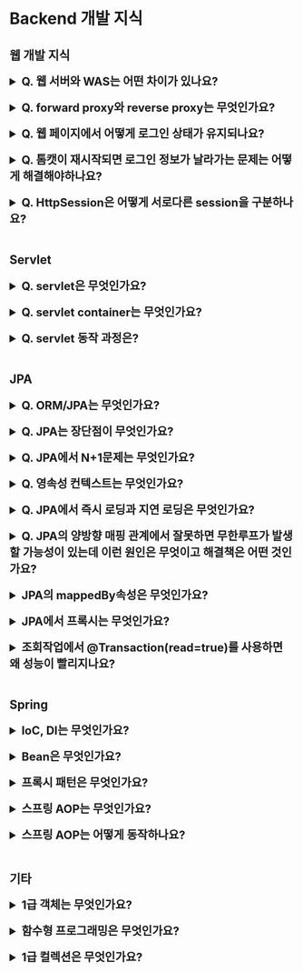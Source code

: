 # Backend 개발 지식

## 웹 개발 지식

<details>
    <summary style="font-size : 20px;"><strong> Q. 웹 서버와 WAS는 어떤 차이가 있나요?</strong></summary></br> 

웹 서버는 정적인 컨텐츠를 처리하며 WAS에 요청을 전달하고 WAS로부터 응답을 클라이언트에게 전달하는 역할을 수행합니다. ex)nginx, apache   

WAS는 웹 서버와 웹 컨테이너가 합쳐진 것으로 비즈니스 로직을 처리하여 동적인 컨텐츠를 제공할 수 있습니다. ex)tomcat, jetty, jboss    

웹 서버와 WAS를 구분하므로서 얻는 장점으로 웹 서버에서 정적인 컨텐츠를 담당하여 WAS에 대한 부하를 줄여줄 수 있으며 WAS에 요청을 전달할 때 로드밸런싱을 수행할 수 있습니다.
</details></br>

<details>
    <summary style="font-size : 20px;"><strong> Q. forward proxy와 reverse proxy는 무엇인가요?</strong></summary></br> 

forward proxy는 클라이언트가 인터넷에 직접 접근하는 것이 아니라 forward proxy 서버에서 요청을 받아 서버와 연결하고 결과를 응답하는 방식입니다.   

reverse proxy는 서버대신 proxy에서 요청을 받아 서버에게 요청을 전달해줍니다. 로드 밸런싱에 활용할 수 있고 서버를 노출하지않으므로서 보안상 이점이 있습니다.   

이 둘의 차이점은 아래와 같습니다.   
- forward proxy는 forward proxy server에서 서버로 요청을 보내므로 클라이언트를 감출 수 있고 reverse proxy는 서버 대신 reverse proxy서버에서 요청을 받아주므로 서버를 감출 수 있습니다.
- forward proxy의 endpoint는 실제 서버의 도메인인 반면, reverse proxy의 endpoint는 reverse proxy 서버 도메인입니다. 

</details></br>

<details>
    <summary style="font-size : 20px;"><strong> Q. 웹 페이지에서 어떻게 로그인 상태가 유지되나요?</strong></summary></br>

http는 stateless한 특징이 있어 이전 연결에 대한 결과를 저장하지 않습니다. 이런 단점을 극복하기 위해 http에서는 쿠키와 세션을 사용해 상태를 저장할 수 있습니다. 보통 클라이언트쪽에서 저장되는 쿠키는 보안상 취약하여 세션을 사용해 사용자의 정보를 서버측에서 관리합니다. 서버는 session id를 통해 사용자를 식별할 수 있으며 session id를 기준으로 로그인 정보를 저장할 수 있습니다. 클라이언트는 매 요청시 session id가 포함된 쿠키를 서버로 전송하므로 로그인 유지가 가능합니다. 

</details></br>

<details>
    <summary style="font-size : 20px;"><strong> Q. 톰캣이 재시작되면 로그인 정보가 날라가는 문제는 어떻게 해결해야하나요?</strong></summary></br>
  
세션 스토어를 메모리로 사용했다면 톰캣이 재시작시 로그인 정보가 날라가는 문제가 있습니다. 또한, 여러 서버로 운영을 할 때 메모리 상의 세션 정보를 공유하기 어렵습니다. 로드 밸런싱의 sticky session을 사용해서 세션이 저장된 동일한 서버에 요청을 보내는게 가능하지만 진정한 의미의 부하 분산이 이뤄지지 않습니다. 별도의 세션 스토어를 사용하면 서버가 셧다운되어도 세션에 대한 정보가 유지되고 클러스터링이 용이하다는 장점이 있습니다. 대표적인 세션 스토어로는 redis가 있습니다.
</details></br>

<details>
    <summary style="font-size : 20px;"><strong> Q. HttpSession은 어떻게 서로다른 session을 구분하나요?</strong></summary></br>
  
세션의 동작과정은 이렇습니다. 최초에 클라이언트의 요청이 들어오면 서버는 새로운 HttpSession객체를 생성하고 unique한 session id를 만듭니다. 응답에서 JSessionId를 key로 session id를 value로 하는 쿠키를 만들어 set-cookie 헤더에 담아 전달합니다. 이후 클라이언트는 session id정보가 포함된 쿠키를 요청에 담아 전송합니다. 서버의 서블릿 컨테이너는 모든 요청에 대해 쿠키로 담긴 JSessionId를 확인하여 저장된 HttpSession객체를 가져옵니다. 이 과정을 통해 클라이언트에 대한 정보를 식별할 수 있습니다.
</details></br>



## Servlet
<details>
    <summary style="font-size : 20px;"><strong> Q. servlet은 무엇인가요?</strong></summary></br>
    
java servlet은 클라이언트 요청에 대한 동적인 처리를 위해 사용되는 프로그램 혹은 사양을 말하며 servlet 컨테이너에 의해 실행되고 관리됩니다.
servlet의 life cycle은 init, service, destroy 3가지로 구분됩니다. 
- init은 서블릿이 최초의 한번만 실행되며 서블릿을 초기화합니다. 
- service는 doGet(), doPost()메서드를 가지고 있으며 클라이언트의 요청을 처리합니다. 
- destory는 servlet이 제거된 상태입니다. 


요청이 들어올 때마다 매번 servlet객체를 만드는 비용이 크기 때문에 init메서드가 호출되면 servlet은 메모리에 저장됩니다.
</details></br>

<details>
    <summary style="font-size : 20px;"><strong> Q. servlet container는 무엇인가요?</strong></summary></br>

servlet container는 http요청을 받아 servlet을 실행시키고 결과를 클라이언트에 응답하는 기능을 제공하는 컴포넌트입니다. servelt container의 역할은 다음과 같습니다.
- servlet을 실행하고 생명주기를 관리
- 멀티 스레딩을 관리하여 클라이언트의 여러 요청을 처리
- 웹 서버(nginx, apache..)와 통신을 지원  
대표적인 container로 tomcat, jetty, jboss등이 있습니다.
</details></br>

<details>
    <summary style="font-size : 20px;"><strong> Q. servlet 동작 과정은?</strong></summary></br>
    
1. 클라이언트가 요청을 전송하면 servlet container에서 HttpServletRequest, HttpServletResponse를 생성합니다.
2. web.xml파일을 확인하여 어떤 서블릿에 대한 요청인지 구분합니다.
3. 컨테이너는 service()메서드를 호출하여 요청 메서드에 따라 doGet() 또는 doPost()를 호출합니다.
4. doGet(), doPost()메서드에서 요청을 처리하여 HttpServletResponse객체에 응답을 전달합니다.
5. 응답이 완료되면 HttpServletRequest, HttpServletResponse객체는 소멸됩니다.
</details></br>


## JPA
<details>
    <summary style="font-size : 20px;"><strong> Q. ORM/JPA는 무엇인가요?</strong></summary></br>
    
ORM은 object relational mapping의 약자로 객체와 데이터베이스간 데이터를 매핑해주는 기법입니다.

JPA는 자바 ORM에 대한 API 표준 명세입니다. 대표적인 구현체로 hibernate가 있습니다.
</details></br>
    
<details>
    <summary style="font-size : 20px;"><strong> Q. JPA는 장단점이 무엇인가요?</strong></summary></br>
   
**장점**  
**생산성**  
JPA를 사용하면 자바 컬렉션에 객체를 저장하듯이 JPA에 저장할 객체를 전달하면됩니다. SQL을 작성하고 JDBC API를 사용하는 반복적인 일을 JPA에서 대신해준다. 

**유지보수**   
유지 보수 측면에서는 SQL의존적인 개발은 엔티티 컬럼이 변경되는 상황에서 연관된 모든 SQL문을 수정해야하고 결과를 매핑하기 위한 JDBC API도 변경해야합니다. JPA는 이러한 과정을 대신 처리해줍니다.

**패러다임 불일치 문제 해결**    
데이터 베이스는 데이터 중심으로 구조화되어있어 객체 지향 언어와 패러다임 불일치 문제가 발생합니다. JPA는 데이터 베이스에 맞춰 데이터를 저장하기위해
객체를 매핑하는 과정에서 드는 비용을 없애 좀 더 객체지향적인 개발이 가능하게 합니다.

**DB벤더 교체 용이성**   
SQL의존적인 개발은 DB벤더마다 문법이 다르기 때문에 다른 데이터베이스로 변경하는 작업이 쉽지않습니다. JPA는 데이터베이스와 애플리케이션 사이에서 추상화 계층을 제공하므로 변경 작업이 비교적 간편합니다,

**단점**
JPA의 단점은 복잡한 통계 쿼리를 처리하기 어려운 특성이있고, 실제로 어떤 쿼리가 실행될지 알 수 없으며, N+1문제, 등이 발생할 수 있습니다.
</details></br>

<details>
    <summary style="font-size : 20px;"><strong> Q. JPA에서 N+1문제는 무엇인가요?</strong></summary></br>
    
N+1문제는 다른 테이블을 Join해서 가져오지않고 일일히 select문을 통해 join된 결과를 만들어내는 문제입니다. 

**원인**   
N+1문제는 1:N관계에서 JPQL을 사용할 때 발생할 수 있습니다.

먼저, JPQL의 동작 과정은 아래와 같습니다.
1. JPQL을 호출하면 데이터베이스에 우선적으로 조회합니다.
2. 조회한 값을 영속성 컨텍스트에 저장합니다.
3. 영속성 컨텍스트에 조회할 때 이미 존재하는 데이터가 있다면 데이터를 버립니다.
JPQL은 이러한 동작 과정에서 연관 관계를 고려하지 않고 SQL문을 생성합니다. 이후 JPA에서 글로벌 fetch전략을 적용시킵니다. 
Eager모드가 적용되어 있다면 JPA에서는 즉시 연관 관계를 만들어주기위해 select문에 N번 실행됩니다.
Lazy모드는 당장 N+1문제가 발생하지 않지만 연관된 관계를 참조하려할 때 JPA에서는 연관 관계를 만들기위해 조회가 이뤄집니다. 
 
 **해결책**
 1. fetch join : fetch join은 즉시 연관 엔티티를 가져오도록 할 수 있습니다. SQL자체에서 연관 엔티티를 가져오도록 강제합니다. fetch join은 inner join을 사용해서 연관 관계를 만들어냅니다.
 2. @EntityGraph : EntityGraph를 사용하면 명시적으로 가져올 엔티티를 정할 수 있습니다. EntityGraph는 Outer join을 사용해서 연관 관계를 만들어냅니다.

 이 두가지 방법은 카테시안 곱이 발생해서 데이터의 중복이 발생합니다. 이를 해결하기위해 distinct로 조회하거나 자료구조로 set을 사용할 수 있습니다.
 
 3. batch size : OneToMany관계에 batch size를 설정해서 한번에 불러올 데이터 수를 지정할 수 있습니다. where in구문을 사용하기 때문에 join이 사용되지 않지만 N+1문제를 해결할 수 있습니다.

</details></br>

<details>
    <summary style="font-size : 20px;"><strong> Q. 영속성 컨텍스트는 무엇인가요?</strong></summary></br>
    
영속성 컨텍스트는 엔티티를 영구 저장하는 환경입니다. 엔티티 매니저로 엔티티를 저장하거나 조회하면 영속성 컨텍스트에서 엔티티를 보관하고 저장합니다.
영속성의 생명주기는 비영속, 영속, 준영속, 삭제로 4가지가 있습니다.   
**비영속 상태**는 엔티티의 객체는 생성되었지만 아직 저장하지 않아 영속성 컨텍스트나 데이터베이스와 관련 없는 상태를 말합니다.    
**영속 상태**는 영속성 컨텍스트가 관리하는 상태를 말합니다.   
**준영속 상태**는 영속성 상태인 엔티티를 더이상 영속성 컨텍스트에서 관리하지않는 상태입니다. 준영속상태는 1차캐시부터 쓰기 지연 저장소까지 해당 엔티티를 관리하기 위한 모든 정보가 제거됩니다.    
**삭제**는 엔티티가 영속성 컨텍스트와 데이터베이스에서 삭제된 상태입니다.       

영속성 컨텍스트는 엔티티의 식별자(@Id)를 통해 구분합니다. 따라서 영속 상태는 반드시 식별자가 있어야합니다. 
영속성이 데이터베이스와 동기화하는 과정은 보통 트랜잭션이 커밋되는 순간이며 이를 flush라고합니다.
영속성은 1차 캐시, 동일성 보장, 변경 감지, 쓰기 지연등의 장점이있습니다.  

**1차 캐시**  
영속화가 된 엔티티는 1차 캐시에 저장되어 관리되며 1차 캐시에 존재한다면 데이터 베이스를 조회하지 않고 조회가 가능하므로 성능상 이점이 있습니다. 동일한 엔티티를 여러번 조회해도 
1차 캐시에 있는 값을 반환하여 각각의 엔티티는 동일성을 보장합니다.  
**쓰기 지연**  
엔티티 매니저는 트랜잭션이 커밋되기 전까지 엔티티를 데이터베이스에 저장하지 않습니다. 내부 쿼리 저장소를 통해 insert SQL을 저장하며 트랜잭션을 커밋할 때 쿼리를 데이터 베이스로 전송합니다.
한번에 쿼리를 전달하므로써 성능상 이점을 얻을 수 있습니다.  
**변경 감지**  
영속성 컨텍스트는 영속상태의 엔티티의 변경을 추적합니다. JPA는 엔티티를 영속성 컨텍스트에 보관할 때 최초의 상태를 스냅샷합니다. 그리고 flush시점에서 스냅샷과 비교하여 변경사항이 감지되면
update 쿼리를 쓰기 지연 저장소에 추가하고 SQL을 데이터베이스로 보냅니다. 따라서 JPA에서는 별도의 update메서드가 존재하지 않습니다.

flush는 엔티티 매니저의 flush()메소드를 직접 호출하거나, 트랜잭션 커밋, JPQL을 실행하므로서 동작하게 할 수 있습니다.


</details></br>

<details>
    <summary style="font-size : 20px;"><strong> Q. JPA에서 즉시 로딩과 지연 로딩은 무엇인가요?</strong></summary></br>
    
JPA는 객체 그래프로 연관된 객체를 탐색합니다. 그러기 위해서는 엔티티에 객체 필드가 존재해야 합니다. 하지만, 사용하는 쿼리에 따라 연관 관계를 참조할 필요가 없을 수도 있습니다.
JPA가 지원하는 즉시로딩은 엔티티를 조회할 때 연관된 객체를 함께 조회하는 것을 말하며, 지연 로딩은 연관된 객체를 함께 조회하지 않고 사용하는 시점에서 조회하는 것을 말합니다.
</details></br>


<details>
    <summary style="font-size : 20px;"><strong> Q. JPA의 양방향 매핑 관계에서 잘못하면 무한루프가 발생할 가능성이 있는데 이런 원인은 무엇이고 해결책은 어떤 것인가요?</strong></summary></br>
    
이런 상황은 보통 엔티티를 JSON으로 변환하려는 상황에서 발생합니다. 회원, 팀이 양방향 관계에 놓여있다고 했을 때 회원 엔티티를 JSON으로 변환 한다고 가정해보겠습니다.
JSON으로 변환과정에서 팀의 엔티티까지 변환시키려고 할 것입니다. 그렇다면 팀에 속한 필드도 JSON으로 변환되는 과정이 필요한데, 
이때 팀에 속한 회원도 JSON으로 변환하려고합니다. 결국에는 팀에서는 회원을, 회원에서는 팀을 JSON으로 변환시키려는 과정에서 무한 루프가 발생합니다.
그래서 보통 dto를 만들고 JSON으로 변환할 데이터만 정의해서 그 dto로 JSON을 만듭니다. 이외에도 JSON라이브러리에서는 무한 루프에 빠지지 않게 하는 어노테이션이나 기능을 제공합니다.
</details></br>


<details>
    <summary style="font-size : 20px;"><strong> JPA의 mappedBy속성은 무엇인가요?</strong></summary></br>
    
먼저, 테이블에서 양방향 관계와 객체의 참조 관계는 차이가 있습니다. 테이블에서는 외래키를 사용하여 양쪽에서 조인을 할 수 있습니다. 하지만 객체는 단방향 참조를 사용합니다. 
양방향을 참조하는 상황에서 객체의 참조는 둘이지만 외래키는 하나인 상황이 발생합니다. 따라서 두 객체중 테이블의 외래키를 관리할 주인을 설정해줘야합니다. 
주인은 외래키의 등록, 수정, 읽기등이 자유롭지만 주인이 아닌 곳에서는 읽기만 가능합니다. mappedBy속성은 외래키를 관리하는 주인을 설정하는 속성입니다. 
주인이 아닌 경우 mappedBy속성을 사용해서 주인을 지정해야합니다.
</details></br>

<details>
    <summary style="font-size : 20px;"><strong> JPA에서 프록시는 무엇인가요?</strong></summary></br>
     
지연 로딩을 사용하기위해 JPA에서는 실제 엔티티 객체 대신 데이터베이스 조회를 지연할 수 있는 가짜 객체가 필요합니다. 이것을 프록시 객체라고 합니다. 
엔티티 매니저에서 getReference()메서드를 사용하면 프록시 객체를 얻을 수 있습니다. 이 프록시 객체는 엔티티의 상속을 통해 만들어진 것으로 실제 엔티티와 겉모습이 같습니다.
프록시 객체에 값을 얻기위해 호출하면 엔티티 정보를 얻어오기위한 DB조회를 조회해 엔티티를 가져옵니다. 이를 프록시 초기화라고합니다. DB조회로 영속성 컨텍스트에 저장된 엔티티를 
프록시 객체가 참조하면서 값을 반환합니다. 이런 원리로 지연 로딩이 가능합니다.
</details></br>

<details>
    <summary style="font-size : 20px;"><strong> 조회작업에서 @Transaction(read=true)를 사용하면 왜 성능이 빨리지나요?</strong></summary></br>

JPA에서는 read=true 속성이 설정되면 영속성 컨텍스트 flush가 발생하지 않습니다. Flush는 영속성 컨텐스트의 변경내용을 데이터 베이스와 동기화하는 작업을 말합니다.
</details></br>

## Spring
<details>
    <summary style="font-size : 20px;"><strong> IoC, DI는 무엇인가요?</strong></summary></br>

DI는 의존성 주입으로 객체를 외부에서 주입하는 방식을 말합니다. 외부에서 객체를 주입 받게되면객체 내부에서 객체를 생성하는 방식보다 유지 보수가 좋습니다. 의존하는 객체가 변경될 시 코드마다 일일히 찾아 수정하지 않아도 외부에서 주입하는 객체만 수정하면됩니다. 스프링의 컨테이너는 사용자가 직접 의존성 주입을 하는 대신 스프링 컨테이너에서 DI를해준다. 이를 제어가 역전되었다고해서 IOC라고 표현합니다.
</details></br>

<details>
    <summary style="font-size : 20px;"><strong> Bean은 무엇인가요?</strong></summary></br>

Spring 컨테이너에서 관리되는 객체를 말합니다. Bean은 xml파일이나 자바 configuration으로 선언할 수 있습니다. 일반적으로 Bean은 singleton으로 관리되며 Prototype으로 지정시 객체 호출시 매번 새롭게 생성됩니다.
</details></br>

<details>
    <summary style="font-size : 20px;"><strong>프록시 패턴은 무엇인가요?</strong></summary></br>

프록시 패턴은 클라이언트의 요청을 프록시 객체로 대신 받아주는 방식입니다.
</details></br>

<details>
    <summary style="font-size : 20px;"><strong>스프링 AOP는 무엇인가요?</strong></summary></br>

OOP의 경우 비즈니스 로직의 모듈화가 핵심이라면 AOP는 인프라, 시스템 관련 부가기능등을 모듈화하여 공통된 기능을 처리하는 방식입니다. AOP가 적용된 대표적인 예시는 @Transactional, @Cacheable이 있습니다.

**Target** : 부가기능을 부여할 대상  
**Aspect** : 관심사를 모듈화 한 것으로 어드바이스와 포인트 컷을 함께 갖고있습니다.  
**Advice** : 실질적으로 부가기능을 담은 구현체  
**JoinPoint** : 어드바이스가 적용될 위치입니다. 스프링에서는 메소드 조인포인트만 제공합니다.
**Point cut** : 부가기능이 적용될 대상을 선정하는 방법  
**Proxy** : 타겟을 감싸서 타겟의 요청을 대신 받아주는 랩핑 오브젝트.   
**Weaving** : 지정된 객체에 aspect를 적용해서 새로운 프록시 객체를 생성하는 과정  

스프링 AOP는 프록시 패턴 기반으로 합니다. 프록시 패턴은 대신 해준다는 개념으로 이해하면된다. 실제 aop가 적용된 객체의 클래스를 확인해보면 proxy가 붙은 객체로 사용됩니다.  
</details></br>

<details>
    <summary style="font-size : 20px;"><strong>스프링 AOP는 어떻게 동작하나요?</strong></summary></br>

스프링 aop는 프록시 패턴의 런타임 위빙 방식을 사용합니다.
스프링 aop는 JDK Dynamic Proxy, CGLIB 두 가지를 사용합니다.   

**JDK Dynamic Proxy** : Proxy Factory에게 타겟의 인터페이스 정보를 넘겨주면 타겟의 인터페이스를 상속한 Proxy 객체를 생성한다. Proxy 객체에서 invocationHandler를 구현하면되는데,  invoke 메서드를 오버라이딩하면서 부가기능을 구현할 수 있습니다. JDK Dynamic Proxy방식은 Java reflection을 사용해 target class의 method를 invoke하며, Advise대상이든 아니든 모든 method call마다 reflection invoke를 실시하므로 성능이 떨어집니다. JDK Dynamic Proxy방식은 interface가 반드시 필요합니다.

**CGLIB** :  CGLIB는 Enhancer라는 클래스를 바탕으로 프록시를 생성합니다. CGLIB Proxy는 Target Class를 상속받아 생성된다. CGLIB방식은 Interface가 필요하지 않습니다. 하지만 상속을 이용하는 만큼, final, private와 같이 overriding이 불가능한경우 사용할 수 없다. @Transactional, @Cacheable같은 어노테이션을 사용할 때 private이 안되는 이유가 이것 때문이다. methodInterceptor를 구현하면되는데, intercept 메서드를 오버라이딩하면서 부가기능을 구현한다. CGLIB방식은 메서드가 최초 호출될 때만 동적으로 Bytecode를 생성하고 다음 호출부터는 재사용하기 때문에 속도가 더 빠르다.

Spring에서 타겟 클래스의 인터페이스 구현 여부에 따라 방식이 달라집니다. Spring boot는 이와 상관없이 CGLIB방식이 default입니다.
</details></br>

## 기타
<details>
    <summary style="font-size : 20px;"><strong>1급 객체는 무엇인가요?</strong></summary></br>

1급 객체는 다음과 같은 조건을 만족하는 객체입니다.
- 변수나 데이터 구조에 할당할 수 있음
- 파라미터로 사용가능함
- return값으로 사용 가능함
- 비교 연산이 가능함
</details></br>

<details>
    <summary style="font-size : 20px;"><strong>함수형 프로그래밍은 무엇인가요?</strong></summary></br>

함수형 프로그래밍은 순수 함수, 즉 동일한 input에 대해 항상 동일한 output을 반환하며 함수의 실행으로 인한 프로그램 내 side effect가 없는 함수를 조합하고 공유 상태, 변경 가능한 데이터, side effect를 피하여 소프트웨어를 만드는 프로세스입니다. 가장 핵심이 되는건 불변의 관점입니다.

함수형 프로그래밍을 사용하면 output은 항상 input에 의존적이며 사이드 이펙트가 없으므로 테스트가 쉽고 예측하기 힘든 문제가 발생하지 않습니다. 또한, 최적화의 관점에서 동일 input에대한 output이 같으므로 캐싱이 가능해집니다. 함수형 프로그래밍에서는 변경가능한 상태를 배제하므로 동시성 문제가 발생하지않는다는 장점도 있습니다.

</details></br>

<details>
    <summary style="font-size : 20px;"><strong>1급 컬렉션은 무엇인가요?</strong></summary></br>

1급 컬렉션은 컬렉션을 wrapping하면서 그 외 다른 맴버 변수는 없는 것을 의미합니다. 1급 컬렉션의 장점은 다음과 같습니다.

**비즈니스에 종속적인 자료구조**  
로또 번호의 validation을 검증할 때 매번 서비스 로직에서 검증대신 조건에 만족하는 자료구조로서 활용할 수 있습니다.
  
**collection의 불변성을 보장**     
wrapper 클래스에서 컬렉션 값을 변경하는 메서드를 만들지 않으면 컬렉션 자체가 불변이됩니다
  
**상태와 행위를 한 곳에서 관리**   
컬렉션에는 값에 대한 정보만 있으며 이 값을 사용하는 로직은 다른 곳에있음. 일급 컬렉션으로 상태와 행위를 한 곳에서하면 중복 코드를 줄이고 효율적인 관리가능합니다.
  
**이름이 있는 컬렉션**    
컬렉션 변수에 이름을 붙이는 것이 아닌 클래스에 명명이 가능하므로 검색이 용이합니다. 개발팀/운영팀간 의사소통시 명확한 용어가 정의됩니다.
</details></br>

